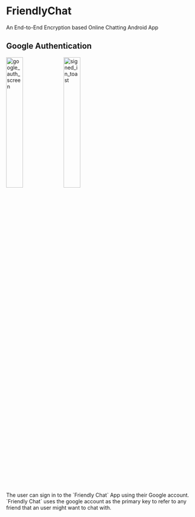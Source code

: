 # FriendlyChat
An End-to-End Encryption based Online Chatting Android App

## Google Authentication
<div class="row">
  <img src="https://github.com/sbInfin1/FriendlyChat/blob/testingOutRoom/screenshots/samsungM30s/Screenshot_20210727-170719_Google%20Play%20services.jpg" width="30%" height="30%" title="google_auth_screen"/>
  <img src="https://github.com/sbInfin1/FriendlyChat/blob/testingOutRoom/screenshots/samsungM30s/Screenshot_20210727-170905_Friendly%20Chat.jpg" width="30%" height="30%" title="signed_in_toast"/>
</div>
The user can sign in to the `Friendly Chat` App using their Google account. `Friendly Chat` uses the google account as the primary key to refer to any friend that an user might want to chat with.
